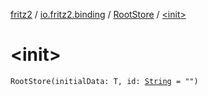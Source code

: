 [fritz2](../../index.md) / [io.fritz2.binding](../index.md) / [RootStore](index.md) / [&lt;init&gt;](./-init-.md)

# &lt;init&gt;

`RootStore(initialData: T, id: `[`String`](https://kotlinlang.org/api/latest/jvm/stdlib/kotlin/-string/index.html)` = "")`